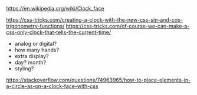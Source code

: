 https://en.wikipedia.org/wiki/Clock_face


https://css-tricks.com/creating-a-clock-with-the-new-css-sin-and-cos-trigonometry-functions/
https://css-tricks.com/of-course-we-can-make-a-css-only-clock-that-tells-the-current-time/


- analog or digital?
- how many hands?
- extra display?
- day? month?
- styling?


https://stackoverflow.com/questions/74963965/how-to-place-elements-in-a-circle-as-on-a-clock-face-with-css

